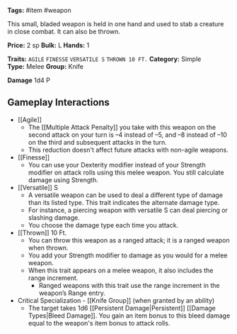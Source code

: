**Tags:** #item #weapon 

This small, bladed weapon is held in one hand and used to stab a creature in close combat. It can also be thrown.

**Price:** 2 sp
**Bulk:** L
**Hands:** 1

**Traits:** `AGILE` `FINESSE` `VERSATILE S` `THROWN 10 FT.`
**Category:** Simple
**Type:** Melee
**Group:** Knife

**Damage** 1d4 P

## Gameplay Interactions

- [[Agile]]
	- The [[Multiple Attack Penalty]] you take with this weapon on the second attack on your turn is –4 instead of –5, and –8 instead of –10 on the third and subsequent attacks in the turn.
	- This reduction doesn't affect future attacks with non-agile weapons.
- [[Finesse]]
	- You can use your Dexterity modifier instead of your Strength modifier on attack rolls using this melee weapon. You still calculate damage using Strength.
- [[Versatile]] S
	- A versatile weapon can be used to deal a different type of damage than its listed type. This trait indicates the alternate damage type.
	- For instance, a piercing weapon with versatile S can deal piercing or slashing damage. 
	- You choose the damage type each time you attack.
- [[Thrown]] 10 Ft.
	- You can throw this weapon as a ranged attack; it is a ranged weapon when thrown.
	- You add your Strength modifier to damage as you would for a melee weapon.
	- When this trait appears on a melee weapon, it also includes the range increment.
		- Ranged weapons with this trait use the range increment in the weapon’s Range entry.
- Critical Specialization - [[Knife Group]] (when granted by an ability)
	- The target takes 1d6 [[Persistent Damage|Persistent]] [[Damage Types|Bleed Damage]]. You gain an item bonus to this bleed damage equal to the weapon's item bonus to attack rolls.